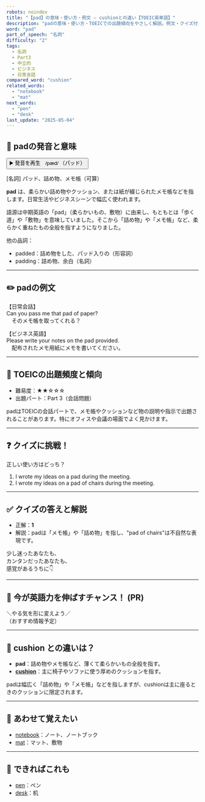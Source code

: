 ```yaml
---
robots: noindex
title: "【pad】の意味・使い方・例文 ― cushionとの違い【TOEIC英単語】"
description: "padの意味・使い方・TOEICでの出題傾向をやさしく解説。例文・クイズ付きでcushionとの違いもわかりやすく学べます。"
word: "pad"
part_of_speech: "名詞"
difficulty: "2"
tags:
  - 名詞
  - Part3
  - 中立的
  - ビジネス
  - 日常会話
compared_word: "cushion"
related_words:
  - "notebook"
  - "mat"
next_words:
  - "pen"
  - "desk"
last_update: "2025-05-04"
---
```


## 🔰 padの発音と意味

<button class="play-audio" onclick="playTTS('pad')">
  <span class="play-audio-main">
    ▶️ 発音を再生　/pæd/
  </span>
  <span class="play-audio-sub">
    （パッド）
  </span>
</button>

[名詞] パッド、詰め物、メモ帳（可算）

**pad** は、柔らかい詰め物やクッション、または紙が綴じられたメモ帳などを指します。日常生活やビジネスシーンで幅広く使われます。

語源は中期英語の「pad」（柔らかいもの、敷物）に由来し、もともとは「歩く道」や「敷物」を意味していました。そこから「詰め物」や「メモ帳」など、柔らかく重ねたもの全般を指すようになりました。

他の品詞：  
- padded：詰め物をした、パッド入りの（形容詞）
- padding：詰め物、余白（名詞）

---

## ✏️ padの例文

【日常会話】  
Can you pass me that pad of paper?  
　そのメモ帳を取ってくれる？

【ビジネス英語】  
Please write your notes on the pad provided.  
　配布されたメモ用紙にメモを書いてください。

---

## 🎯 TOEICの出題頻度と傾向

- 難易度：★★☆☆☆
- 出題パート：Part 3（会話問題）

padはTOEICの会話パートで、メモ帳やクッションなど物の説明や指示で出題されることがあります。特にオフィスや会議の場面でよく見かけます。

---

## ❓ クイズに挑戦！

正しい使い方はどっち？

1. I wrote my ideas on a pad during the meeting.  
2. I wrote my ideas on a pad of chairs during the meeting.

---

## ✅ クイズの答えと解説

- 正解：**1**
- 解説：padは「メモ帳」や「詰め物」を指し、"pad of chairs"は不自然な表現です。

少し迷ったあなたも、  
カンタンだったあなたも、  
感覚があるうちに👇️

---

## 🚀 今が英語力を伸ばすチャンス！ (PR)

<div class="info-center">
＼やる気を形に変えよう／<br>  
（おすすめ情報予定）
</div>

---

## 🤔  cushion との違いは？

- **pad**：詰め物やメモ帳など、薄くて柔らかいもの全般を指す。
- **[cushion](/cushion)**：主に椅子やソファに使う厚めのクッションを指す。

padは幅広く「詰め物」や「メモ帳」などを指しますが、cushionは主に座るときのクッションに限定されます。

---

## 🧩 あわせて覚えたい

- [notebook](/notebook)：ノート、ノートブック
- [mat](/mat)：マット、敷物

---

## 📖 できればこれも

- [pen](/pen)：ペン
- [desk](/desk)：机

<!-- cvid: aid25_bid12 -->
